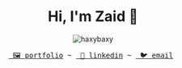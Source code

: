 <h1 align="center">Hi, I'm Zaid 🪼</h1>
<p align="center"> <img src="https://komarev.com/ghpvc/?username=haxybaxy&label=Profile%20views&color=0e75b6&style=flat" alt="haxybaxy" /> </p>



 
<pre align="center">
<a href="https://www.haxybaxy.com/"> 🖼️ portfolio</a> ~ <a href="https://www.linkedin.com/in/zaid-saheb/"> 👔 linkedin</a> ~ <a href="mailto:zaidksaheb@gmail.com"> 🐦 email</a> 
</pre>
